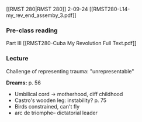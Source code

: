 [[RMST 280|RMST 280]]
2-09-24
[[RMST280-L14-my_rev_end_assemby_3.pdf]]
### Pre-class reading
Part III [[RMST280-Cuba My Revolution Full Text.pdf]]
### Lecture
Challenge of representing trauma: "unrepresentable"

**Dreams:**
p. 56
- Umbilical cord → motherhood, diff childhood
- Castro's wooden leg: instability? 
p. 75
- Birds constrained, can't fly
- arc de triomphe– dictatorial leader

